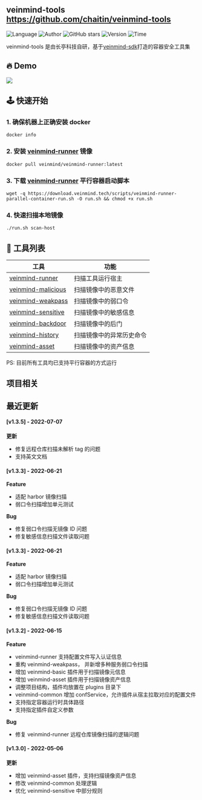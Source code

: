 ## veinmind-tools <https://github.com/chaitin/veinmind-tools>
<!--auto_detail_badge_begin_0b490ffb61b26b45de3ea5d7dd8a582e-->
![Language](https://img.shields.io/badge/Language-Golang/Python-blue)
![Author](https://img.shields.io/badge/Author-长亭科技-orange)
![GitHub stars](https://img.shields.io/github/stars/chaitin/veinmind-tools.svg?style=flat&logo=github)
![Version](https://img.shields.io/badge/Version-V1.3.5-red)
![Time](https://img.shields.io/badge/Join-20220316-green)
<!--auto_detail_badge_end_fef74f2d7ea73fcc43ff78e05b1e7451-->

veinmind-tools 是由长亭科技自研，基于<a href="https://github.com/chaitin/libveinmind">veinmind-sdk</a>打造的容器安全工具集


## 🔥 Demo
![](https://dinfinite.oss-cn-beijing.aliyuncs.com/image/20220415144819.gif)


## 🕹️ 快速开始
### 1. 确保机器上正确安装 docker
```
docker info
```
### 2. 安装 [veinmind-runner](https://github.com/chaitin/veinmind-tools/tree/master/veinmind-runner) 镜像
```
docker pull veinmind/veinmind-runner:latest
```
### 3. 下载 [veinmind-runner](https://github.com/chaitin/veinmind-tools/tree/master/veinmind-runner) 平行容器启动脚本
```
wget -q https://download.veinmind.tech/scripts/veinmind-runner-parallel-container-run.sh -O run.sh && chmod +x run.sh
```
### 4. 快速扫描本地镜像
```
./run.sh scan-host
```


## 🔨 工具列表

|  工具 | 功能  | 
|---|---|
|  [veinmind-runner](https://github.com/chaitin/veinmind-tools/tree/master/veinmind-runner) | 扫描工具运行宿主 |
|  [veinmind-malicious](https://github.com/chaitin/veinmind-tools/tree/master/plugins/go/veinmind-malicious) | 扫描镜像中的恶意文件  |
|  [veinmind-weakpass](https://github.com/chaitin/veinmind-tools/tree/master/plugins/go/veinmind-weakpass)  | 扫描镜像中的弱口令  |
|  [veinmind-sensitive](https://github.com/chaitin/veinmind-tools/tree/master/plugins/python/veinmind-sensitive) | 扫描镜像中的敏感信息  |
|  [veinmind-backdoor](https://github.com/chaitin/veinmind-tools/tree/master/plugins/python/veinmind-backdoor) | 扫描镜像中的后门 |
|  [veinmind-history](https://github.com/chaitin/veinmind-tools/tree/master/plugins/python/veinmind-history) | 扫描镜像中的异常历史命令 |
|  [veinmind-asset](https://github.com/chaitin/veinmind-tools/tree/master/plugins/go/veinmind-asset) | 扫描镜像中的资产信息 |
    
PS: 目前所有工具均已支持平行容器的方式运行



<!--auto_detail_active_begin_e1c6fb434b6f0baf6912c7a1934f772b-->
## 项目相关


## 最近更新

#### [v1.3.5] - 2022-07-07

**更新**  
- 修复远程仓库扫描未解析 tag 的问题  
- 支持英文文档

#### [v1.3.3] - 2022-06-21

**Feature**  
- 适配 harbor 镜像扫描  
- 弱口令扫描增加单元测试  

**Bug**  
- 修复弱口令扫描无镜像 ID 问题  
- 修复敏感信息扫描文件读取问题

#### [v1.3.3] - 2022-06-21

**Feature**  
- 适配 harbor 镜像扫描  
- 弱口令扫描增加单元测试  

**Bug**  
- 修复弱口令扫描无镜像 ID 问题  
- 修复敏感信息扫描文件读取问题

#### [v1.3.2] - 2022-06-15

**Feature**  
- veinmind-runner 支持配置文件写入认证信息  
- 重构 veinmind-weakpass， 并新增多种服务弱口令扫描  
- 增加 veinmind-basic 插件用于扫描镜像元信息  
- 增加 veinmind-asset 插件用于扫描镜像资产信息  
- 调整项目结构，插件均放置在 plugins 目录下  
- veinmind-common 增加 confService，允许插件从宿主拉取对应的配置文件  
- 支持指定容器运行时具体路径  
- 支持指定插件自定义参数  

**Bug**  
- 修复 veinmind-runner 远程仓库镜像扫描的逻辑问题

#### [v1.3.0] - 2022-05-06

**更新**  
- 增加 veinmind-asset 插件，支持扫描镜像资产信息  
- 修改 veinmind-common 处理逻辑  
- 优化 veinmind-sensitive 中部分规则

<!--auto_detail_active_end_f9cf7911015e9913b7e691a7a5878527-->
